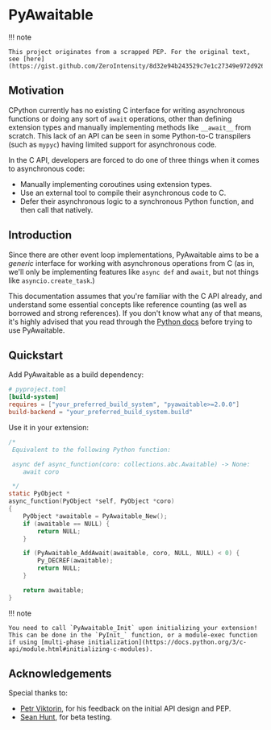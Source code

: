 # PyAwaitable

!!! note

    This project originates from a scrapped PEP. For the original text, see [here](https://gist.github.com/ZeroIntensity/8d32e94b243529c7e1c27349e972d926).

## Motivation

CPython currently has no existing C interface for writing asynchronous functions or doing any sort of `await` operations, other than defining extension types and manually implementing methods like `__await__` from scratch. This lack of an API can be seen in some Python-to-C transpilers (such as `mypyc`) having limited support for asynchronous code.

In the C API, developers are forced to do one of three things when it comes to asynchronous code:

-   Manually implementing coroutines using extension types.
-   Use an external tool to compile their asynchronous code to C.
-   Defer their asynchronous logic to a synchronous Python function, and then call that natively.

## Introduction

Since there are other event loop implementations, PyAwaitable aims to be a _generic_ interface for working with asynchronous operations from C (as in, we'll only be implementing features like `async def` and `await`, but not things like `asyncio.create_task`.)

This documentation assumes that you're familiar with the C API already, and understand some essential concepts like reference counting (as well as borrowed and strong references). If you don't know what any of that means, it's highly advised that you read through the [Python docs](https://docs.python.org/3/extending/extending.html) before trying to use PyAwaitable.

## Quickstart

Add PyAwaitable as a build dependency:

```toml
# pyproject.toml
[build-system]
requires = ["your_preferred_build_system", "pyawaitable>=2.0.0"]
build-backend = "your_preferred_build_system.build"
```

Use it in your extension:

```c
/*
 Equivalent to the following Python function:

 async def async_function(coro: collections.abc.Awaitable) -> None:
    await coro

 */
static PyObject *
async_function(PyObject *self, PyObject *coro)
{
    PyObject *awaitable = PyAwaitable_New();
    if (awaitable == NULL) {
        return NULL;
    }

    if (PyAwaitable_AddAwait(awaitable, coro, NULL, NULL) < 0) {
        Py_DECREF(awaitable);
        return NULL;
    }

    return awaitable;
}
```

!!! note

    You need to call `PyAwaitable_Init` upon initializing your extension! This can be done in the `PyInit_` function, or a module-exec function if using [multi-phase initialization](https://docs.python.org/3/c-api/module.html#initializing-c-modules).

## Acknowledgements

Special thanks to:

-   [Petr Viktorin](https://github.com/encukou), for his feedback on the initial API design and PEP.
-   [Sean Hunt](https://github.com/AraHaan), for beta testing.
